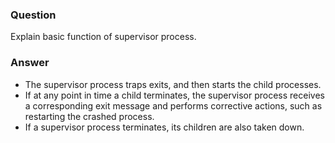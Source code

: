 ### Question
Explain basic function of supervisor process.


### Answer
-   The supervisor process traps exits, and then starts the child
    processes.
-   If at any point in time a child terminates, the supervisor process
    receives a corresponding exit message and performs corrective
    actions, such as restarting the crashed process.
-   If a supervisor process terminates, its children are also taken
    down.


